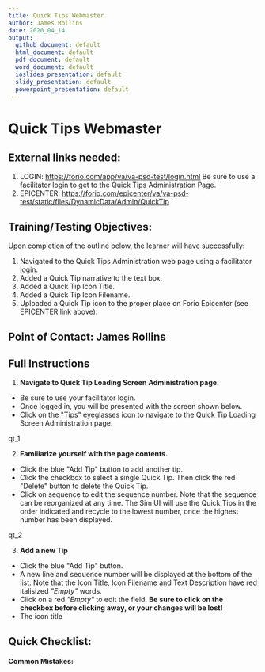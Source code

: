 ```yaml
---
title: Quick Tips Webmaster
author: James Rollins
date: 2020_04_14
output: 
  github_document: default
  html_document: default
  pdf_document: default
  word_document: default
  ioslides_presentation: default
  slidy_presentation: default
  powerpoint_presentation: default
---
```


# Quick Tips Webmaster
## External links needed: 
1.  LOGIN:  https://forio.com/app/va/va-psd-test/login.html  Be sure to use a facilitator login to get to the Quick Tips Administration Page.
2.  EPICENTER: https://forio.com/epicenter/va/va-psd-test/static/files/DynamicData/Admin/QuickTip
## Training/Testing Objectives:
Upon completion of the outline below, the learner will have successfully:
1.  Navigated to the Quick Tips Administration web page using a facilitator login.
2.  Added a Quick Tip narrative to the text box.
3.  Added a Quick Tip Icon Title.
4.  Added a Quick Tip Icon Filename.
5.  Uploaded a Quick Tip icon to the proper place on Forio Epicenter (see EPICENTER link above).

## Point of Contact: James Rollins

## Full Instructions

1.  **Navigate to Quick Tip Loading Screen Administration page.**
  - Be sure to use your facilitator login.
  - Once logged in, you will be presented with the screen shown below.
  - Click on the "Tips" eyeglasses icon to navigate to the Quick Tip Loading Screen Administration page.
  
  qt_1
  
 2. **Familiarize yourself with the page contents.**
   - Click the blue "Add Tip" button to add another tip.
   - Click the checkbox to select a single Quick Tip. Then click the red "Delete" button to delete the Quick Tip.
   - Click on sequence to edit the sequence number.  Note that the sequence can be reorganized at any time. The Sim UI will use the Quick Tips in the order indicated and recycle to the lowest number, once the highest number has been displayed.
   
   qt_2
   
   
 3.  **Add a new Tip**
   - Click the blue "Add Tip" button.
   - A new line and sequence number will be displayed at the bottom of the list. Note that the Icon Title, Icon Filename and Text Description have red italisized _"Empty"_ words.
   - Click on a red _"Empty"_ to edit the field.  **Be sure to click on the checkbox before clicking away, or your changes will be lost!**
   - The icon title 


## Quick Checklist:
#### Common Mistakes:
